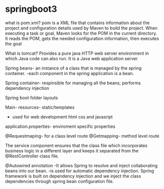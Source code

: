 # springboot3

what is pom.xml? 
pom is a XML file that contains information about the project and configuration details used by Maven to build the project. When executing a task or goal, Maven looks for the POM in the current directory. It reads the POM, gets the needed configuration information, then executes the goal


What is tomcat?
Provides a pure java HTTP web server environment in which Java code can also run. It is a Java web application server


Spring beans- 
an instance of a class that is managed by the spring container.
-each component in the spring application is a bean. 

Spring container- respinsible for managing all the beans; performs dependency injection








Spring boot folder layouts 

Main- resources- static/templates
 - used for web development html css and javasript 

 application.properties- enviroment specific properties 


 @Requestmaping- for a class level route 
 @Getmapping- method level route 



 The service component ensures that the class file which incorporates business logic in a different layer and keeps it separated from the @RestController class file.

 @Autowired annotation 
 -It allows Spring to resolve and inject collaborating beans into our bean.
 -is used for automatic dependency injection. Spring framework is built on dependency injection and we inject the class dependencies through spring bean configuration file.